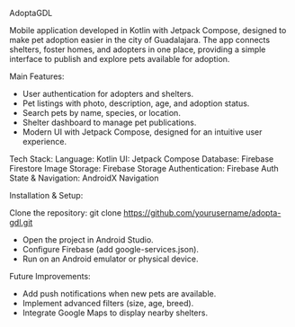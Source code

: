 AdoptaGDL

Mobile application developed in Kotlin with Jetpack Compose, designed to make pet adoption easier in the city of Guadalajara.
The app connects shelters, foster homes, and adopters in one place, providing a simple interface to publish and explore pets available for adoption.

Main Features:
- User authentication for adopters and shelters.
- Pet listings with photo, description, age, and adoption status.
- Search pets by name, species, or location.
- Shelter dashboard to manage pet publications.
- Modern UI with Jetpack Compose, designed for an intuitive user experience.

Tech Stack:
Language: Kotlin
UI: Jetpack Compose
Database: Firebase Firestore
Image Storage: Firebase Storage
Authentication: Firebase Auth
State & Navigation: AndroidX Navigation

Installation & Setup:

Clone the repository:
git clone https://github.com/yourusername/adopta-gdl.git

- Open the project in Android Studio.
- Configure Firebase (add google-services.json).
- Run on an Android emulator or physical device.

Future Improvements:

- Add push notifications when new pets are available.
- Implement advanced filters (size, age, breed).
- Integrate Google Maps to display nearby shelters.
